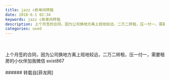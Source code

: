 ```yaml
---
title: jazz c栋单间转租
date: 2018-6-1 02:34
keywords: jazz c栋单间转租
description: 上个月签的合同，因为公司换地方离上班地较远，二万二转租，压一付一，需要租房的小伙伴加我微信 exist867
categories: used
---
```

<td class="t_f" id="postmessage_1380350">

<br/>
<br/>
上个月签的合同，因为公司换地方离上班地较远，二万二转租，压一付一，需要租房的小伙伴加我微信 exist867<br/>
<br/>
</td>
###### 转载自[菲龙网]